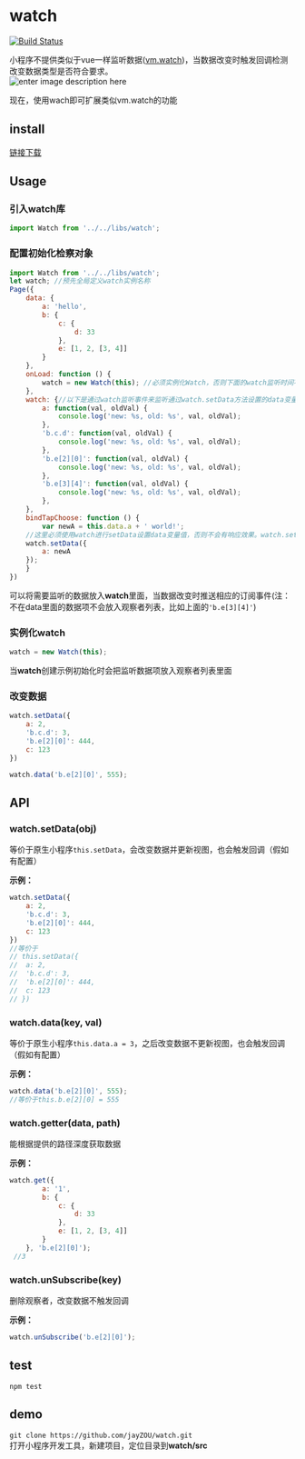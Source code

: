 # watch   

<a href="https://travis-ci.org/jayZOU/watch/builds/286933612" target="_blank"><img src="https://api.travis-ci.org/jayZOU/watch.svg?branch=master" alt="Build Status"></a>

小程序不提供类似于vue一样监听数据([vm.watch](https://cn.vuejs.org/v2/guide/computed.html#%E8%AE%A1%E7%AE%97%E5%B1%9E%E6%80%A7-vs-%E8%A2%AB%E8%A7%82%E5%AF%9F%E7%9A%84%E5%B1%9E%E6%80%A7))，当数据改变时触发回调检测改变数据类型是否符合要求。  
![enter image description here](https://sfault-image.b0.upaiyun.com/270/694/2706941227-59df1b4702528_articlex)

现在，使用wach即可扩展类似vm.watch的功能
## install   
[链接下载](https://raw.githubusercontent.com/jayZOU/watch/master/src/libs/watch.js)   
## Usage     
### 引入watch库   
```javascript
import Watch from '../../libs/watch';
```


### 配置初始化检察对象   
```javascript
import Watch from '../../libs/watch';
let watch; //预先全局定义watch实例名称
Page({
    data: {
        a: 'hello',
        b: {
            c: {
                d: 33
            },
            e: [1, 2, [3, 4]]
        }
    },
    onLoad: function () {
    	watch = new Watch(this); //必须实例化Watch，否则下面的watch监听时间不起作用
	},
    watch: {//以下是通过watch监听事件来监听通过watch.setData方法设置的data变量
        a: function(val, oldVal) {
            console.log('new: %s, old: %s', val, oldVal);
        },
        'b.c.d': function(val, oldVal) {
            console.log('new: %s, old: %s', val, oldVal);
        },
        'b.e[2][0]': function(val, oldVal) {
            console.log('new: %s, old: %s', val, oldVal);
        },
        'b.e[3][4]': function(val, oldVal) {
            console.log('new: %s, old: %s', val, oldVal);
        },
    },
    bindTapChoose: function () {
    	var newA = this.data.a + ' world!';
	//这里必须使用watch进行setData设置data变量值，否则不会有响应效果。watch.setData继承原生小程序的this.setData方法，只是增加了响应data变量的功能。
	watch.setData({
		a: newA
	});
    }
})
```
可以将需要监听的数据放入**watch**里面，当数据改变时推送相应的订阅事件(注：不在data里面的数据项不会放入观察者列表，比如上面的`'b.e[3][4]'`)

### 实例化watch   
```javascript
watch = new Watch(this);
```
当**watch**创建示例初始化时会把监听数据项放入观察者列表里面

### 改变数据   
```javascript
watch.setData({
	a: 2,
	'b.c.d': 3,
	'b.e[2][0]': 444,
	c: 123
})

watch.data('b.e[2][0]', 555);
```

## API   
### watch.setData(obj)   
等价于原生小程序`this.setData`，会改变数据并更新视图，也会触发回调（假如有配置）  

**示例：**   

```javascript
watch.setData({
	a: 2,
	'b.c.d': 3,
	'b.e[2][0]': 444,
	c: 123
})
//等价于
// this.setData({
// 	a: 2,
// 	'b.c.d': 3,
// 	'b.e[2][0]': 444,
// 	c: 123
// })
```
### watch.data(key, val)   
等价于原生小程序`this.data.a = 3`，之后改变数据不更新视图，也会触发回调（假如有配置）  

**示例：**  
```javascript
watch.data('b.e[2][0]', 555);
//等价于this.b.e[2][0] = 555
```
### watch.getter(data, path)   
能根据提供的路径深度获取数据  

**示例：**  
```javascript
watch.get({
        a: '1',
        b: {
            c: {
                d: 33
            },
            e: [1, 2, [3, 4]]
        }
    }, 'b.e[2][0]');
 //3
```

### watch.unSubscribe(key)   
删除观察者，改变数据不触发回调  

**示例：**  
```javascript
watch.unSubscribe('b.e[2][0]');
```

## test
`npm test`  

## demo  
`git clone https://github.com/jayZOU/watch.git`   
打开小程序开发工具，新建项目，定位目录到**watch/src**
